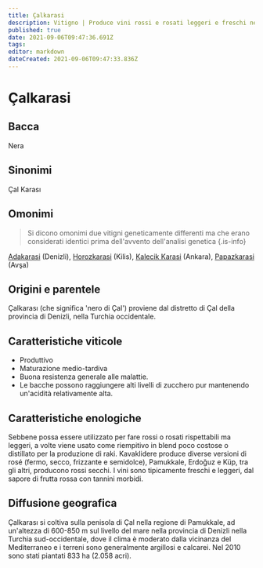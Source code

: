 ```yaml
---
title: Çalkarasi
description: Vitigno | Produce vini rossi e rosati leggeri e freschi nel sud-ovest della Turchia.
published: true
date: 2021-09-06T09:47:36.691Z
tags: 
editor: markdown
dateCreated: 2021-09-06T09:47:33.836Z
---
```


# Çalkarasi

## Bacca
Nera

## Sinonimi
Çal Karası

## Omonimi
> Si dicono omonimi due vitigni geneticamente differenti ma che erano considerati identici prima dell'avvento dell'analisi genetica
{.is-info}

[Adakarasi](/vitigni/bacca-nera/adakarasi) (Denizli), [Horozkarasi](/vitigni/bacca-nera/horozkarasi) (Kilis), [Kalecik Karasi](/vitigni/bacca-nera/kalecik-karasi) (Ankara), [Papazkarasi](/vitigni/bacca-nera/papazkarasi) (Avşa)

## Origini e parentele
Çalkarası (che significa 'nero di Çal') proviene dal distretto di Çal della provincia di Denizli, nella Turchia occidentale.

## Caratteristiche viticole

- Produttivo 
- Maturazione medio-tardiva
- Buona resistenza generale alle malattie. 
- Le bacche possono raggiungere alti livelli di zucchero pur mantenendo un'acidità relativamente alta.

## Caratteristiche enologiche

Sebbene possa essere utilizzato per fare rossi o rosati rispettabili ma leggeri, a volte viene usato come riempitivo in blend poco costose o distillato per la produzione di raki. Kavaklidere produce diverse versioni di rosé (fermo, secco, frizzante e semidolce), Pamukkale, Erdoğuz e Küp, tra gli altri, producono rossi secchi. I vini sono tipicamente freschi e leggeri, dal sapore di frutta rossa con tannini morbidi.

## Diffusione geografica
Çalkarası si coltiva sulla penisola di Çal nella regione di Pamukkale, ad un'altezza di 600-850 m sul livello del mare nella provincia di Denizli nella Turchia sud-occidentale, dove il clima è moderato dalla vicinanza del Mediterraneo e i terreni sono generalmente argillosi e calcarei. Nel 2010 sono stati piantati 833 ha (2.058 acri). 


